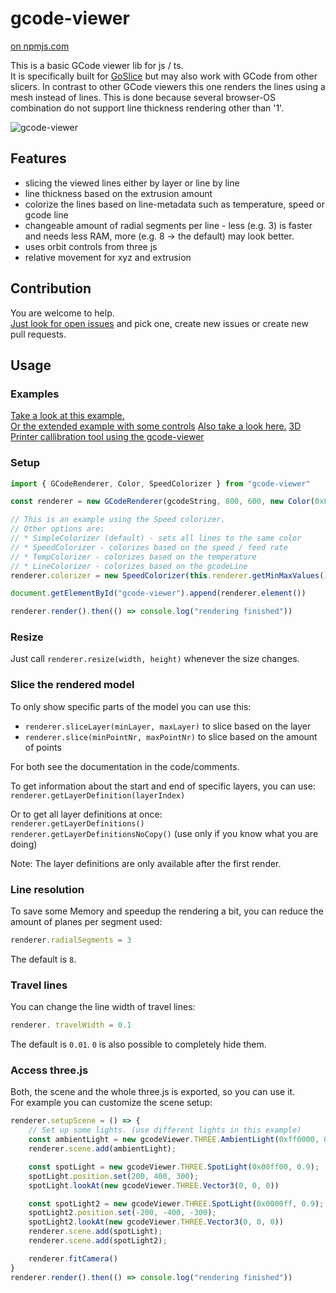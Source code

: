 # gcode-viewer

[on npmjs.com](https://www.npmjs.com/package/gcode-viewer)

This is a basic GCode viewer lib for js / ts.  
It is specifically built for [GoSlice](https://github.com/aligator/GoSlice) but may also work with GCode from other slicers.
In contrast to other GCode viewers this one renders the lines using a mesh instead of lines. This is done because 
several browser-OS combination do not support line thickness rendering other than '1'.

![gcode-viewer](gcode-viewer.png)

## Features

* slicing the viewed lines either by layer or line by line
* line thickness based on the extrusion amount
* colorize the lines based on line-metadata such as temperature, speed or gcode line
* changeable amount of radial segments per line - less (e.g. 3) is faster and needs less RAM, more (e.g. 8 -> the default) may look better.
* uses orbit controls from three js
* relative movement for xyz and extrusion

## Contribution
You are welcome to help.  
[Just look for open issues](https://github.com/aligator/gcode-viewer/issues) and pick one, create new issues or create new pull requests.

## Usage
### Examples
[Take a look at this example.](example/index.html)  
[Or the extended example with some controls](example/extended.html)
[Also take a look here.](https://github.com/aligator/dev/blob/main/src/windows/gCodeViewer.tsx)
[3D Printer callibration tool using the gcode-viewer](https://ellis3dp.com/Pressure_Linear_Advance_Tool/)

### Setup

```js
import { GCodeRenderer, Color, SpeedColorizer } from "gcode-viewer"

const renderer = new GCodeRenderer(gcodeString, 800, 600, new Color(0x808080))

// This is an example using the Speed colorizer.
// Other options are:
// * SimpleColorizer (default) - sets all lines to the same color
// * SpeedColorizer - colorizes based on the speed / feed rate
// * TempColorizer - colorizes based on the temperature
// * LineColorizer - colorizes based on the gcodeLine
renderer.colorizer = new SpeedColorizer(this.renderer.getMinMaxValues().minSpeed || 0, this.renderer.getMinMaxValues().maxSpeed)

document.getElementById("gcode-viewer").append(renderer.element())

renderer.render().then(() => console.log("rendering finished"))
```

### Resize
Just call `renderer.resize(width, height)` whenever the size changes.

### Slice the rendered model
To only show specific parts of the model you can use this:
* `renderer.sliceLayer(minLayer, maxLayer)` to slice based on the layer
* `renderer.slice(minPointNr, maxPointNr)` to slice based on the amount of points

For both see the documentation in the code/comments.

To get information about the start and end of specific layers, you can use:  
`renderer.getLayerDefinition(layerIndex)`

Or to get all layer definitions at once:  
`renderer.getLayerDefinitions()`  
`renderer.getLayerDefinitionsNoCopy()` (use only if you know what you are doing)

Note: The layer definitions are only available after the first render.

### Line resolution
To save some Memory and speedup the rendering a bit, you can reduce
the amount of planes per segment used:

```js
renderer.radialSegments = 3
```
The default is `8`.

### Travel lines
You can change the line width of travel lines:
```js
renderer. travelWidth = 0.1
```
The default is `0.01`. `0` is also possible to completely hide them.

### Access three.js
Both, the scene and the whole three.js is exported, so you can use it.  
For example you can customize the scene setup:

```js
renderer.setupScene = () => {
    // Set up some lights. (use different lights in this example)
    const ambientLight = new gcodeViewer.THREE.AmbientLight(0xff0000, 0.5);
    renderer.scene.add(ambientLight);

    const spotLight = new gcodeViewer.THREE.SpotLight(0x00ff00, 0.9);
    spotLight.position.set(200, 400, 300);
    spotLight.lookAt(new gcodeViewer.THREE.Vector3(0, 0, 0))

    const spotLight2 = new gcodeViewer.THREE.SpotLight(0x0000ff, 0.9);
    spotLight2.position.set(-200, -400, -300);
    spotLight2.lookAt(new gcodeViewer.THREE.Vector3(0, 0, 0))
    renderer.scene.add(spotLight);
    renderer.scene.add(spotLight2);

    renderer.fitCamera()
}
renderer.render().then(() => console.log("rendering finished"))
```
